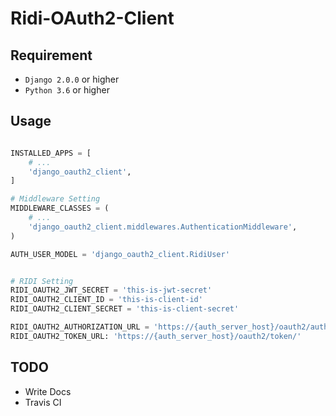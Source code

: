 
# Ridi-OAuth2-Client

## Requirement
- `Django 2.0.0` or higher
- `Python 3.6` or higher


## Usage

``` python

INSTALLED_APPS = [
    # ...
    'django_oauth2_client',
]

# Middleware Setting
MIDDLEWARE_CLASSES = (
    # ...
    'django_oauth2_client.middlewares.AuthenticationMiddleware',
)

AUTH_USER_MODEL = 'django_oauth2_client.RidiUser'


# RIDI Setting
RIDI_OAUTH2_JWT_SECRET = 'this-is-jwt-secret'
RIDI_OAUTH2_CLIENT_ID = 'this-is-client-id'
RIDI_OAUTH2_CLIENT_SECRET = 'this-is-client-secret'

RIDI_OAUTH2_AUTHORIZATION_URL = 'https://{auth_server_host}/oauth2/authorize/'
RIDI_OAUTH2_TOKEN_URL: 'https://{auth_server_host}/oauth2/token/'
```


## TODO

- Write Docs
- Travis CI